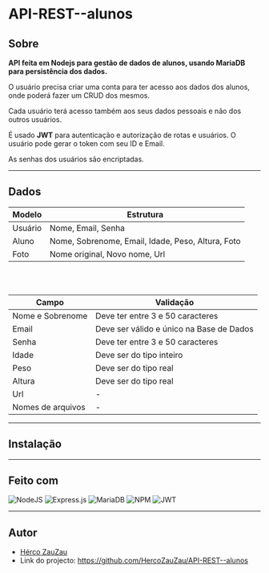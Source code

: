 # API-REST--alunos

## Sobre

**API feita em Nodejs para gestão de dados de alunos, usando MariaDB para persistência dos dados.**

O usuário precisa criar uma conta para ter acesso aos dados dos alunos, onde poderá fazer um CRUD dos mesmos.

Cada usuário terá acesso também aos seus dados pessoais e não dos outros usuários.

É usado **JWT** para autenticação e autorização de rotas e usuários. O usuário pode gerar o token com seu ID e Email.

As senhas dos usuários são encriptadas.

---

## Dados

| Modelo | Estrutura |
| --- | --- |
| Usuário | Nome, Email, Senha                                |
| Aluno | Nome, Sobrenome, Email, Idade, Peso, Altura, Foto   |
| Foto | Nome original, Novo nome, Url                        |

<br>
<br>


| Campo | Validação |
| --- | --- |
| Nome e Sobrenome | Deve ter entre 3 e 50 caracteres   |
| Email | Deve ser válido e único na Base de Dados      |
| Senha | Deve ter entre 3 e 50 caracteres              |
| Idade | Deve ser do tipo inteiro                      |
| Peso | Deve ser do tipo real                          |
| Altura | Deve ser do tipo real                        |
| Url | -                                               |
| Nomes de arquivos | -                                 |

---
## Instalação

---

## Feito com
![NodeJS](https://img.shields.io/badge/node.js-6DA55F?style=for-the-badge&logo=node.js&logoColor=white)
![Express.js](https://img.shields.io/badge/express.js-%23404d59.svg?style=for-the-badge&logo=express&logoColor=%2361DAFB)
![MariaDB](https://img.shields.io/badge/MariaDB-003545?style=for-the-badge&logo=mariadb&logoColor=white)
![NPM](https://img.shields.io/badge/NPM-%23000000.svg?style=for-the-badge&logo=npm&logoColor=white)
![JWT](https://img.shields.io/badge/JWT-black?style=for-the-badge&logo=JSON%20web%20tokens) 

---

## Autor
- [Hérco ZauZau](https://github.com/HercoZauZau)
- Link do projecto: https://github.com/HercoZauZau/API-REST--alunos
  

